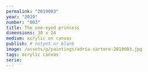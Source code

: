 ```yaml
---
permalink: "2019003"
year: "2019"
number: "003"
title: The one-eyed princess
dimensions: 30 x 24
medium: acrylic on canvas
publish: # notyet or blank
image: /assets/p/paintings/adria-sartore-2019003.jpg
tags: acrylic canvas
serie:
---
```

